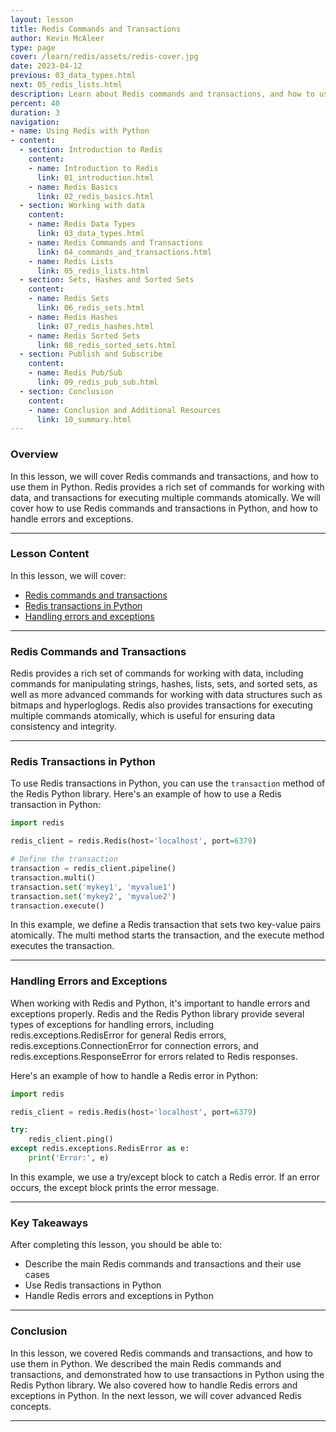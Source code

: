 ```yaml
---
layout: lesson
title: Redis Commands and Transactions
author: Kevin McAleer
type: page
cover: /learn/redis/assets/redis-cover.jpg
date: 2023-04-12
previous: 03_data_types.html
next: 05_redis_lists.html
description: Learn about Redis commands and transactions, and how to use them in Python.
percent: 40
duration: 3
navigation:
- name: Using Redis with Python
- content:
  - section: Introduction to Redis
    content:
    - name: Introduction to Redis
      link: 01_introduction.html
    - name: Redis Basics
      link: 02_redis_basics.html
  - section: Working with data
    content:
    - name: Redis Data Types
      link: 03_data_types.html
    - name: Redis Commands and Transactions
      link: 04_commands_and_transactions.html
    - name: Redis Lists
      link: 05_redis_lists.html
  - section: Sets, Hashes and Sorted Sets
    content:
    - name: Redis Sets
      link: 06_redis_sets.html
    - name: Redis Hashes
      link: 07_redis_hashes.html
    - name: Redis Sorted Sets
      link: 08_redis_sorted_sets.html
  - section: Publish and Subscribe
    content:
    - name: Redis Pub/Sub
      link: 09_redis_pub_sub.html
  - section: Conclusion
    content:
    - name: Conclusion and Additional Resources
      link: 10_summary.html
---
```



<!-- ![Cover photo of Redis commands and transactions](assets/redis-commands.jpg){:class="cover"} -->

### Overview

In this lesson, we will cover Redis commands and transactions, and how to use them in Python. Redis provides a rich set of commands for working with data, and transactions for executing multiple commands atomically. We will cover how to use Redis commands and transactions in Python, and how to handle errors and exceptions.

---

### Lesson Content

In this lesson, we will cover:

* [Redis commands and transactions](#redis-commands-and-transactions)
* [Redis transactions in Python](#redis-transactions-in-python)
* [Handling errors and exceptions](#handling-errors-and-exceptions)

---

### Redis Commands and Transactions

Redis provides a rich set of commands for working with data, including commands for manipulating strings, hashes, lists, sets, and sorted sets, as well as more advanced commands for working with data structures such as bitmaps and hyperloglogs. Redis also provides transactions for executing multiple commands atomically, which is useful for ensuring data consistency and integrity.

---

### Redis Transactions in Python

To use Redis transactions in Python, you can use the `transaction` method of the Redis Python library. Here's an example of how to use a Redis transaction in Python:

```python
import redis

redis_client = redis.Redis(host='localhost', port=6379)

# Define the transaction
transaction = redis_client.pipeline()
transaction.multi()
transaction.set('mykey1', 'myvalue1')
transaction.set('mykey2', 'myvalue2')
transaction.execute()
```

In this example, we define a Redis transaction that sets two key-value pairs atomically. The multi method starts the transaction, and the execute method executes the transaction.

---

### Handling Errors and Exceptions

When working with Redis and Python, it's important to handle errors and exceptions properly. Redis and the Redis Python library provide several types of exceptions for handling errors, including redis.exceptions.RedisError for general Redis errors, redis.exceptions.ConnectionError for connection errors, and redis.exceptions.ResponseError for errors related to Redis responses.

Here's an example of how to handle a Redis error in Python:

```python
import redis

redis_client = redis.Redis(host='localhost', port=6379)

try:
    redis_client.ping()
except redis.exceptions.RedisError as e:
    print('Error:', e)
```

In this example, we use a try/except block to catch a Redis error. If an error occurs, the except block prints the error message.

---

### Key Takeaways

After completing this lesson, you should be able to:

* Describe the main Redis commands and transactions and their use cases
* Use Redis transactions in Python
* Handle Redis errors and exceptions in Python

---

### Conclusion

In this lesson, we covered Redis commands and transactions, and how to use them in Python. We described the main Redis commands and transactions, and demonstrated how to use transactions in Python using the Redis Python library. We also covered how to handle Redis errors and exceptions in Python. In the next lesson, we will cover advanced Redis concepts.

---
